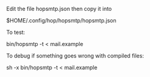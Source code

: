 Edit the file hopsmtp.json then copy it into

  $HOME/.config/hop/hopsmtp/hopsmtp.json

To test:

  bin/hopsmtp -t < mail.example

To debug if something goes wrong with compiled files:

  sh -x bin/hopsmtp -t < mail.example
